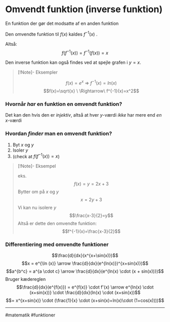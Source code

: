 # Omvendt funktion (inverse funktion)
En funktion der gør det modsatte af en anden funktion

Den omvendte funktion til $f(x)$ kaldes $f^{-1}(x)$ .

Altså:
$$f(f^{-1}(x))=f^{-1}(f(x))=x$$

Den inverse funktion kan også findes ved at spejle grafen i $y=x$.


>[!Note]- Eksempler
>
>$$f(x) = e^x \  \Rightarrow \  f^{-1}(x) = ln(x)$$
>$$f(x)=\sqrt{x} \ \Rightarrow\  f^{-1}(x)=x^2$$
>

### Hvornår *har* en funktion en omvendt funktion?
Det kan den hvis den er *injektiv*, altså at hver $y$-værdi *ikke* har mere end *en* $x$-værdi


### Hvordan *finder* man en omvendt funktion?
1. Byt $x$ og $y$
2. Isoler $y$
3. (check at $f(f^{-1}(x))=x$)


>[!Note]- Eksempel
>
>eks.
>$$f(x)=y=2x+3$$
>Bytter om på $x$ og $y$
>$$x=2y+3$$
>Vi kan nu isolere $y$
>$$\frac{x-3}{2}=y$$
>Altså er dette den omvendte funktion:
>$$f^{-1}(x)=\frac{x-3}{2}$$
>
>

### Differentiering med omvendte funktioner
$$\frac{d}{dx}(x^{x+\sin(x)})$$
$$x = e^{\ln (x)} \arrow \frac{d}{dx}(e^{ln(x)})^{x+sin(x)})$$
$$a^{b^c} = a^{a \cdot c} \arrow \frac{d}{dx}(e^{ln(x) \cdot (x + sin(x))})$$
Bruger kædereglen
$$\frac{d}{dx}(e^{f(x)}) = e^{f(x)} \cdot f'(x) \arrow e^{ln(x) \cdot (x+sin(x))} \cdot \frac{d}{dx}(ln(x) \cdot (x+sin(x))$$
$$= x^{x+sin(x)} \cdot (\frac{1}{x} \cdot (x+sin(x)+ln(x)\cdot (1+cos(x))))$$

---
#matematik #funktioner
